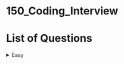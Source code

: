 # 150_Coding_Interview

# List of Questions
<!-- TABLE OF CONTENTS -->
<details>
  <summary>Easy</summary>
  <ol>
    <li><a href="https://leetcode.com/problems/merge-sorted-array/description/?envType=study-plan-v2&envId=top-interview-150">Merged Sorted Array
    </a></li>
    <li><a href="https://leetcode.com/problems/remove-element/description/?envType=study-plan-v2&envId=top-interview-150">Remove Element
    </a></li>
    <li><a href="https://leetcode.com/problems/remove-duplicates-from-sorted-array/description/?envType=study-plan-v2&envId=top-interview-150">Remove Duplicates from Sorted Array
    </a></li>
    <li><a href="https://leetcode.com/problems/majority-element/?envType=study-plan-v2&envId=top-interview-150">Majority Element
    </a></li>
    <li><a href="https://leetcode.com/problems/best-time-to-buy-and-sell-stock/?envType=study-plan-v2&envId=top-interview-150">Best Time to Buy and Sell Stock
    </a></li>
    <li><a href="https://leetcode.com/problems/roman-to-integer/?envType=study-plan-v2&envId=top-interview-150">Roman To Integer
    </a></li>
    <li><a href="https://leetcode.com/problems/length-of-last-word/?envType=study-plan-v2&envId=top-interview-150">Length of Last Word
    </a></li>
    <li><a href="https://leetcode.com/problems/longest-common-prefix/?envType=study-plan-v2&envId=top-interview-150">Longest Common Prefix
    </a></li>
    <li><a href="https://leetcode.com/problems/find-the-index-of-the-first-occurrence-in-a-string/?envType=study-plan-v2&envId=top-interview-150">Find the Index of the First Occurrence in a String
    </a></li>
    <li><a href="https://leetcode.com/problems/valid-palindrome/solutions/4898731/video-step-by-step-visualization-of-two-pointer-solution/?envType=study-plan-v2&envId=top-interview-150">Valid Palindrome
    </a></li>
    <li><a href="https://leetcode.com/problems/is-subsequence/description/?envType=study-plan-v2&envId=top-interview-150">Is Subsequence
    </a></li>
    </a></li>
    <li><a href="https://leetcode.com/problems/ransom-note/description/?envType=study-plan-v2&envId=top-interview-150">Ransom Note
    </a></li>
    <li><a href="https://leetcode.com/problems/isomorphic-strings/description/?envType=study-plan-v2&envId=top-interview-150">Isomorphic Strings
    </a></li>
    <li><a href="https://leetcode.com/problems/word-pattern/description/?envType=study-plan-v2&envId=top-interview-150">Word Pattern
    </a></li>
    <li><a href="https://leetcode.com/problems/valid-anagram/description/?envType=study-plan-v2&envId=top-interview-150">Valid Anagram
    </a></li>
    <li><a href="https://leetcode.com/problems/two-sum/?envType=study-plan-v2&envId=top-interview-150">Two Sum
    </a></li>
    <li><a href="https://leetcode.com/problems/happy-number/description/?envType=study-plan-v2&envId=top-interview-150">Happy Number
    </a></li>
    <li><a href="https://leetcode.com/problems/contains-duplicate-ii/description/?envType=study-plan-v2&envId=top-interview-150">Contains Duplicates II
    </a></li>
    <li><a href="https://leetcode.com/problems/summary-ranges/description/?envType=study-plan-v2&envId=top-interview-150">Summary Ranges
    </a></li>
    <li><a href="https://leetcode.com/problems/valid-parentheses/description/?envType=study-plan-v2&envId=top-interview-150">Valid Parentheses
    </a></li>
  </ol>
</details>